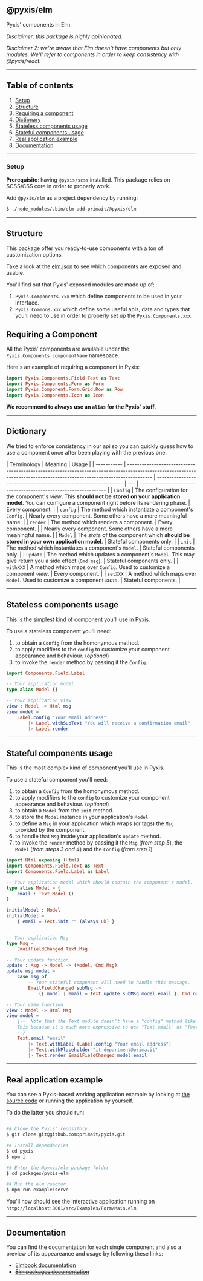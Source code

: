 ## @pyxis/elm

Pyxis' components in Elm.

_Disclaimer: this package is highly opinionated._

_Disclaimer 2: we're aware that Elm doesn't have components but only modules.
We'll refer to components in order to keep consistency with @pyxis/react._

---

## Table of contents

1. [Setup](#setup)
2. [Structure](#structure)
3. [Requiring a component](#requiring-a-component)
4. [Dictionary](#dictionary)
5. [Stateless components usage](#stateless-components-usage)
6. [Stateful components usage](#stateful-components-usage)
7. [Real application example](#real-application-example)
8. [Documentation](#documentation)

---

### Setup

**Prerequisite**: having `@pyxis/scss` installed. This package relies on SCSS/CSS core in order to properly work.

Add `@pyxis/elm` as a project dependency by running:

```sh
$ ./node_modules/.bin/elm add primait/@pyxis/elm
```

---

## Structure

This package offer you ready-to-use components with a ton of customization options.

Take a look at the [elm.json](./elm.json) to see which components are exposed and usable.

You'll find out that Pyxis' exposed modules are made up of:

1. `Pyxis.Components.xxx` which define components to be used in your interface.
2. `Pyxis.Commons.xxx` which define some useful apis, data and types that you'll need to use in order to properly set up the `Pyxis.Components.xxx`.

## Requiring a Component

All the Pyxis' components are available under the `Pyxis.Components.componentName` namespace.

Here's an example of requiring a component in Pyxis:

```elm
import Pyxis.Components.Field.Text as Text
import Pyxis.Components.Form as Form
import Pyxis.Component.Form.Grid.Row as Row
import Pyxis.Components.Icon as Icon
```

**We recommend to always use an `alias` for the Pyxis' stuff.**

---

## Dictionary

We tried to enforce consistency in our api so you can quickly guess how to use a component once after been playing with the previous one.

| Terminology | Meaning                                                                                                                                                                | Usage                                                            |
| ----------- | ---------------------------------------------------------------------------------------------------------------------------------------------------------------------- | ---------------------------------------------------------------- | --- | ---------------------------------------------------------------- |
| `Config`    | The configuration for the component's _view_. This **should not be stored on your application model**. You can configure a component right before its rendering phase. | Every component.                                                 |
| `config`    | The method which instantiate a component's `Config`.                                                                                                                   | Nearly every component. Some others have a more meaningful name. |
| `render`    | The method which renders a component.                                                                                                                                  | Every component.                                                 |     | Nearly every component. Some others have a more meaningful name. |
| `Model`     | The _state_ of the component which **should be stored in your own application model**.                                                                                 | Stateful components only.                                        |
| `init`      | The method which instantiates a component's `Model`.                                                                                                                   | Stateful components only.                                        |
| `update`    | The method which updates a component's `Model`. This may give return you a side effect (`Cmd msg`).                                                                    | Stateful components only.                                        |
| `withXXX`   | A method which maps over `Config`. Used to customize a component _view_.                                                                                               | Every component.                                                 |
| `setXXX`    | A method which maps over `Model`. Used to customize a component _state_.                                                                                               | Stateful components.                                             |

---

## Stateless components usage

This is the simplest kind of component you'll use in Pyxis.

To use a stateless component you'll need:

1. to obtain a `Config` from the homonymous method.
2. to apply modifiers to the `config` to customize your component appearance and behaviour. (_optional_)
3. to invoke the `render` method by passing it the `Config`.

```elm
import Components.Field.Label

-- Your application model
type alias Model {}

-- Your application view
view : Model -> Html msg
view model =
    Label.config "Your email address"
        |> Label.withSubText "You will receive a confirmation email"
        |> Label.render


```

---

## Stateful components usage

This is the most complex kind of component you'll use in Pyxis.

To use a stateful component you'll need:

1. to obtain a `Config` from the homonymous method.
2. to apply modifiers to the `config` to customize your component appearance and behaviour. (_optional_)
3. to obtain a `Model` from the `init` method.
4. to store the `Model` instance in your application's `Model`.
5. to define a `Msg` in your application which wraps (or tags) the `Msg` provided by the component.
6. to handle that `Msg` inside your application's `update` method.
7. to invoke the `render` method by passing it the `Msg` (_from step 5_), the `Model` (_from steps 3 and 4_) and the `Config` (_from step 1_).

```elm
import Html exposing (Html)
import Components.Field.Text as Text
import Components.Field.Label as Label

-- Your application model which should contain the component's model.
type alias Model = {
    email : Text.Model ()
}

initialModel : Model
initialModel =
    { email = Text.init "" (always Ok) }


-- Your application Msg
type Msg =
    EmailFieldChanged Text.Msg

-- Your update function
update : Msg -> Model -> (Model, Cmd Msg)
update msg model =
    case msg of
        -- Your stateful component will need to handle this message.
        EmailFieldChanged subMsg ->
            ({ model | email = Text.update subMsg model.email }, Cmd.none)

-- Your view function
view : Model -> Html Msg
view model =
    {--  Note that the Text module doesn't have a "config" method like few others components.
    This because it's much more expressive to use "Text.email" or "Text.password" than "Text.config Password" or "Text.config Email".
    --}
    Text.email "email"
        |> Text.withLabel (Label.config "Your email address")
        |> Text.withPlaceholder "it-department@prima.it"
        |> Text.render EmailFieldChanged model.email


```

---

## Real application example

You can see a Pyxis-based working application example by looking at [the source code](./src/Examples/Form/Main.elm) or running the application by yourself.

To do the latter you should run:

```sh

## Clone the Pyxis' repository
$ git clone git@github.com:primait/pyxis.git

## Install dependencies
$ cd pyxis
$ npm i

## Enter the @pyxis/elm package folder
$ cd packages/pyxis-elm

## Run the elm reactor
$ npm run example:serve
```

You'll now should see the interactive application running on `http://localhost:8001/src/Examples/Form/Main.elm`.

---

## Documentation

You can find the documentation for each single component and also a preview of its appeareance and usage by following these links:

- [Elmbook documentation](https://elm.prima.design)
- ~~[Elm packages documentation](https://to-be-defined)~~
